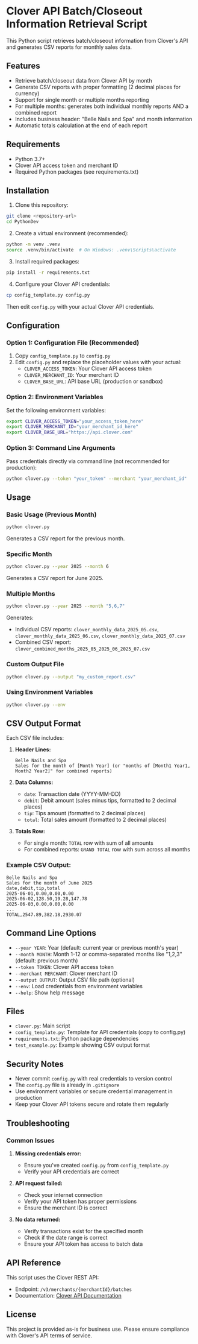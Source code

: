 # Clover API Batch/Closeout Information Retrieval Script

This Python script retrieves batch/closeout information from Clover's API and generates CSV reports for monthly sales data.

## Features

- Retrieve batch/closeout data from Clover API by month
- Generate CSV reports with proper formatting (2 decimal places for currency)
- Support for single month or multiple months reporting
- For multiple months: generates both individual monthly reports AND a combined report
- Includes business header: "Belle Nails and Spa" and month information
- Automatic totals calculation at the end of each report

## Requirements

- Python 3.7+
- Clover API access token and merchant ID
- Required Python packages (see requirements.txt)

## Installation

1. Clone this repository:
```bash
git clone <repository-url>
cd PythonDev
```

2. Create a virtual environment (recommended):
```bash
python -m venv .venv
source .venv/bin/activate  # On Windows: .venv\Scripts\activate
```

3. Install required packages:
```bash
pip install -r requirements.txt
```

4. Configure your Clover API credentials:
```bash
cp config_template.py config.py
```
Then edit `config.py` with your actual Clover API credentials.

## Configuration

### Option 1: Configuration File (Recommended)
1. Copy `config_template.py` to `config.py`
2. Edit `config.py` and replace the placeholder values with your actual:
   - `CLOVER_ACCESS_TOKEN`: Your Clover API access token
   - `CLOVER_MERCHANT_ID`: Your merchant ID
   - `CLOVER_BASE_URL`: API base URL (production or sandbox)

### Option 2: Environment Variables
Set the following environment variables:
```bash
export CLOVER_ACCESS_TOKEN="your_access_token_here"
export CLOVER_MERCHANT_ID="your_merchant_id_here"
export CLOVER_BASE_URL="https://api.clover.com"
```

### Option 3: Command Line Arguments
Pass credentials directly via command line (not recommended for production):
```bash
python clover.py --token "your_token" --merchant "your_merchant_id"
```

## Usage

### Basic Usage (Previous Month)
```bash
python clover.py
```
Generates a CSV report for the previous month.

### Specific Month
```bash
python clover.py --year 2025 --month 6
```
Generates a CSV report for June 2025.

### Multiple Months
```bash
python clover.py --year 2025 --month "5,6,7"
```
Generates:
- Individual CSV reports: `clover_monthly_data_2025_05.csv`, `clover_monthly_data_2025_06.csv`, `clover_monthly_data_2025_07.csv`
- Combined CSV report: `clover_combined_months_2025_05_2025_06_2025_07.csv`

### Custom Output File
```bash
python clover.py --output "my_custom_report.csv"
```

### Using Environment Variables
```bash
python clover.py --env
```

## CSV Output Format

Each CSV file includes:

1. **Header Lines:**
   ```
   Belle Nails and Spa
   Sales for the month of [Month Year] (or "months of [Month1 Year1, Month2 Year2]" for combined reports)
   ```

2. **Data Columns:**
   - `date`: Transaction date (YYYY-MM-DD)
   - `debit`: Debit amount (sales minus tips, formatted to 2 decimal places)
   - `tip`: Tips amount (formatted to 2 decimal places)
   - `total`: Total sales amount (formatted to 2 decimal places)

3. **Totals Row:**
   - For single month: `TOTAL` row with sum of all amounts
   - For combined reports: `GRAND TOTAL` row with sum across all months

### Example CSV Output:
```csv
Belle Nails and Spa
Sales for the month of June 2025
date,debit,tip,total
2025-06-01,0.00,0.00,0.00
2025-06-02,128.50,19.28,147.78
2025-06-03,0.00,0.00,0.00
...
TOTAL,2547.89,382.18,2930.07
```

## Command Line Options

- `--year YEAR`: Year (default: current year or previous month's year)
- `--month MONTH`: Month 1-12 or comma-separated months like "1,2,3" (default: previous month)
- `--token TOKEN`: Clover API access token
- `--merchant MERCHANT`: Clover merchant ID  
- `--output OUTPUT`: Output CSV file path (optional)
- `--env`: Load credentials from environment variables
- `--help`: Show help message

## Files

- `clover.py`: Main script
- `config_template.py`: Template for API credentials (copy to config.py)
- `requirements.txt`: Python package dependencies
- `test_example.py`: Example showing CSV output format

## Security Notes

- Never commit `config.py` with real credentials to version control
- The `config.py` file is already in `.gitignore`
- Use environment variables or secure credential management in production
- Keep your Clover API tokens secure and rotate them regularly

## Troubleshooting

### Common Issues

1. **Missing credentials error:**
   - Ensure you've created `config.py` from `config_template.py`
   - Verify your API credentials are correct

2. **API request failed:**
   - Check your internet connection
   - Verify your API token has proper permissions
   - Ensure the merchant ID is correct

3. **No data returned:**
   - Verify transactions exist for the specified month
   - Check if the date range is correct
   - Ensure your API token has access to batch data

## API Reference

This script uses the Clover REST API:
- Endpoint: `/v3/merchants/{merchantId}/batches`
- Documentation: [Clover API Documentation](https://docs.clover.com/reference)

## License

This project is provided as-is for business use. Please ensure compliance with Clover's API terms of service.

